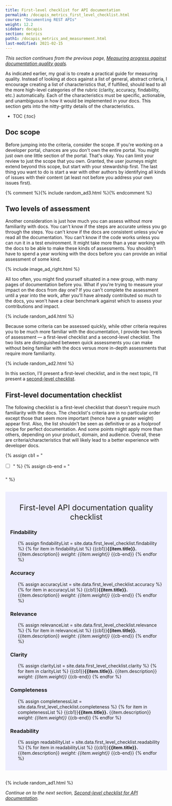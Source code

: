 ```yaml
---
title: First-level checklist for API documentation
permalink: /docapis_metrics_first_level_checklist.html
course: "Documenting REST APIs"
weight: 12.2
sidebar: docapis
section: metrics
path1: /docapis_metrics_and_measurement.html
last-modified: 2021-02-15
---
```


*This section continues from the previous page, [Measuring progress against documentation quality goals](docapis_measuring_impact.html).*

As indicated earlier, my goal is to create a practical guide for measuring quality. Instead of looking at docs against a list of general, abstract criteria, I encourage creating a list of characteristics that, if fulfilled, should lead to all the more high-level categories of the rubric (clarity, accuracy, findability, etc.) automatically. Each of the characteristics must be specific, actionable, and unambiguous in how it would be implemented in your docs. This section gets into the nitty-gritty details of the characteristics.

* TOC
{:toc}  

## Doc scope

Before jumping into the criteria, consider the scope. If you're working on a developer portal, chances are you don't own the entire portal. You might just own one little section of the portal. That's okay. You can limit your review to just the scope that you own. Granted, the user journeys might extend beyond this scope, but start with your stewardship first. The last thing you want to do is start a war with other authors by identifying all kinds of issues with their content (at least not before you address your own issues first).

{% comment %}{% include random_ad3.html %}{% endcomment %}

## Two levels of assessment

Another consideration is just how much you can assess without more familiarity with docs. You can't know if the steps are accurate unless you go through the steps. You can't know if the docs are consistent unless you've read all the documentation. You can't know if the code works unless you can run it in a test environment. It might take more than a year working with the docs to be able to make these kinds of assessments. You shouldn't have to spend a year working with the docs before you can provide an initial assessment of some kind.

{% include image_ad_right.html %}

All too often, you might find yourself situated in a new group, with many pages of documentation before you. What if you're trying to measure your impact on the docs from day one? If you can't complete the assessment until a year into the work, after you'll have already contributed so much to the docs, you won't have a clear benchmark against which to assess your contributions and impact.

{% include random_ad4.html %}

Because some criteria can be assessed quickly, while other criteria requires you to be much more familiar with the documentation, I provide two levels of assessment &mdash; a first-level checklist and a second-level checklist. The two lists are distinguished between quick assessments you can make without being familiar with the docs versus more in-depth assessments that require more familiarity.

{% include random_ad2.html %}

In this section, I'll present a first-level checklist, and in the next topic, I'll present a [second-level checklist](docapis_metrics_first_level_checklist).

## First-level documentation checklist

The following checklist is a first-level checklist that doesn't require much familiarity with the docs. The checklist's criteria are in no particular order except those that seem more important (hence have a greater weight) appear first. Also, the list shouldn't be seen as definitive or as a foolproof recipe for perfect documentation. And some points might apply more than others, depending on your product, domain, and audience. Overall, these are criteria/characteristics that will likely lead to a better experience with developer docs.

<style>
li.checkboxListType1 {
  list-style-type: none;
  margin-left: 25px;
  text-indent: -28px;
  margin-bottom: 20px;
  line-height: 24px;
}
input[type=checkbox] {
  margin-right: 10px;
}
</style>

{% assign cb1 = "<li class='checkboxListType1' markdown='span'><input type='checkbox'>" %}
{% assign cb-end = "</li>" %}

<div style="background-color: #eef; padding: 15px; margin-top: 30px; margin-bottom: 30px;" markdown="block">
<div style="margin-top: 20px; margin-bottom: 20px; font-size:24px; text-align: center;">First-level API documentation quality checklist</div>

### Findability

<ul class="checkLists">
{% assign findabilityList = site.data.first_level_checklist.findability %}
{% for item in findabilityList %}
{{cb1}}<b>{{item.title}}.</b> {{item.description}} <i>weight: {{item.weight}}</i> {{cb-end}}
{% endfor %}
</ul>

### Accuracy

<ul class="checkLists">
{% assign accuracyList = site.data.first_level_checklist.accuracy %}
{% for item in accuracyList %}
{{cb1}}<b>{{item.title}}.</b> {{item.description}} <i>weight: {{item.weight}}</i> {{cb-end}}
{% endfor %}
</ul>

### Relevance

<ul class="checkLists">
{% assign relevanceList = site.data.first_level_checklist.relevance %}
{% for item in relevanceList %}
{{cb1}}<b>{{item.title}}.</b> {{item.description}} <i>weight: {{item.weight}}</i> {{cb-end}}
{% endfor %}
</ul>

### Clarity

<ul class="checkLists">
{% assign clarityList = site.data.first_level_checklist.clarity %}
{% for item in clarityList %}
{{cb1}}<b>{{item.title}}.</b> {{item.description}} <i>weight: {{item.weight}}</i> {{cb-end}}
{% endfor %}
</ul>

### Completeness

<ul class="checkLists">
{% assign completenessList = site.data.first_level_checklist.completeness %}
{% for item in completenessList %}
{{cb1}}<b>{{item.title}}.</b> {{item.description}} <i>weight: {{item.weight}}</i> {{cb-end}}
{% endfor %}
</ul>

### Readability

<ul class="checkLists">
{% assign readabilityList = site.data.first_level_checklist.readability %}
{% for item in readabilityList %}
{{cb1}}<b>{{item.title}}.</b> {{item.description}} <i>weight: {{item.weight}}</i> {{cb-end}}
{% endfor %}
</ul>

</div>

{% include random_ad1.html %}

*Continue on to the next section, [Second-level checklist for API documentation](docapis_metrics_second_level_checklist).*
